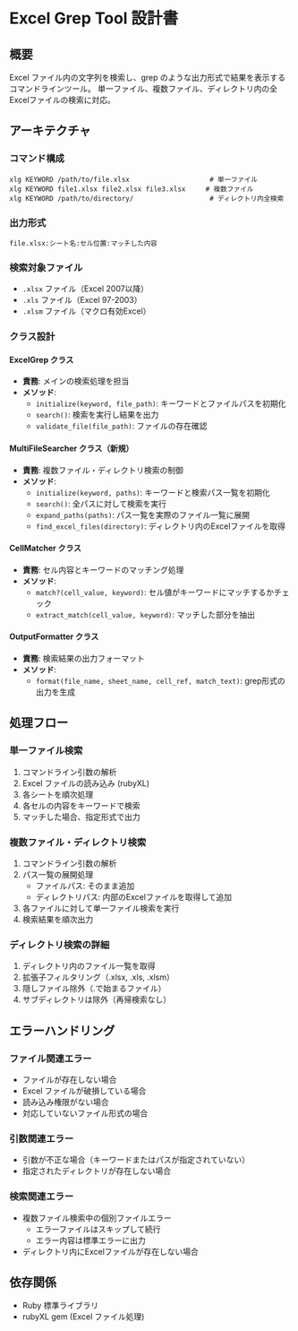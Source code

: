 # Excel Grep Tool 設計書

## 概要
Excel ファイル内の文字列を検索し、grep のような出力形式で結果を表示するコマンドラインツール。
単一ファイル、複数ファイル、ディレクトリ内の全Excelファイルの検索に対応。

## アーキテクチャ

### コマンド構成
```
xlg KEYWORD /path/to/file.xlsx                    # 単一ファイル
xlg KEYWORD file1.xlsx file2.xlsx file3.xlsx     # 複数ファイル
xlg KEYWORD /path/to/directory/                   # ディレクトリ内全検索
```

### 出力形式
```
file.xlsx:シート名:セル位置:マッチした内容
```

### 検索対象ファイル
- `.xlsx` ファイル（Excel 2007以降）
- `.xls` ファイル（Excel 97-2003）
- `.xlsm` ファイル（マクロ有効Excel）

### クラス設計

#### ExcelGrep クラス
- **責務**: メインの検索処理を担当
- **メソッド**:
  - `initialize(keyword, file_path)`: キーワードとファイルパスを初期化
  - `search()`: 検索を実行し結果を出力
  - `validate_file(file_path)`: ファイルの存在確認

#### MultiFileSearcher クラス（新規）
- **責務**: 複数ファイル・ディレクトリ検索の制御
- **メソッド**:
  - `initialize(keyword, paths)`: キーワードと検索パス一覧を初期化
  - `search()`: 全パスに対して検索を実行
  - `expand_paths(paths)`: パス一覧を実際のファイル一覧に展開
  - `find_excel_files(directory)`: ディレクトリ内のExcelファイルを取得

#### CellMatcher クラス
- **責務**: セル内容とキーワードのマッチング処理
- **メソッド**:
  - `match?(cell_value, keyword)`: セル値がキーワードにマッチするかチェック
  - `extract_match(cell_value, keyword)`: マッチした部分を抽出

#### OutputFormatter クラス
- **責務**: 検索結果の出力フォーマット
- **メソッド**:
  - `format(file_name, sheet_name, cell_ref, match_text)`: grep形式の出力を生成

## 処理フロー

### 単一ファイル検索
1. コマンドライン引数の解析
2. Excel ファイルの読み込み (rubyXL)
3. 各シートを順次処理
4. 各セルの内容をキーワードで検索
5. マッチした場合、指定形式で出力

### 複数ファイル・ディレクトリ検索
1. コマンドライン引数の解析
2. パス一覧の展開処理
   - ファイルパス: そのまま追加
   - ディレクトリパス: 内部のExcelファイルを取得して追加
3. 各ファイルに対して単一ファイル検索を実行
4. 検索結果を順次出力

### ディレクトリ検索の詳細
1. ディレクトリ内のファイル一覧を取得
2. 拡張子フィルタリング（.xlsx, .xls, .xlsm）
3. 隠しファイル除外（.で始まるファイル）
4. サブディレクトリは除外（再帰検索なし）

## エラーハンドリング

### ファイル関連エラー
- ファイルが存在しない場合
- Excel ファイルが破損している場合
- 読み込み権限がない場合
- 対応していないファイル形式の場合

### 引数関連エラー
- 引数が不正な場合（キーワードまたはパスが指定されていない）
- 指定されたディレクトリが存在しない場合

### 検索関連エラー
- 複数ファイル検索中の個別ファイルエラー
  - エラーファイルはスキップして続行
  - エラー内容は標準エラーに出力
- ディレクトリ内にExcelファイルが存在しない場合

## 依存関係

- Ruby 標準ライブラリ
- rubyXL gem (Excel ファイル処理)